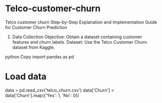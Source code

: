 # Telco-customer-churn
Telco customer churn
Step-by-Step Explanation and Implementation Guide for Customer Churn Prediction

1. Data Collection
Objective: Obtain a dataset containing customer features and churn labels.
Dataset: Use the Telco Customer Churn dataset from Kaggle.

python
Copy
import pandas as pd

# Load data
data = pd.read_csv('telco_churn.csv')
data['Churn'] = data['Churn'].map({'Yes': 1, 'No': 0})

